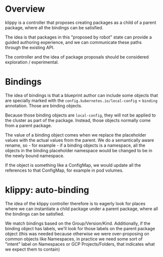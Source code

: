 # Overview

klippy is a controller that proposes creating packages as a child of a
parent package, where all the bindings can be satisfied.

The idea is that packages in this "proposed by robot" state can
provide a guided authoring experience, and we can communicate these
paths through the existing API.

The controller and the idea of package proposals should be considered
exploration / experimental.

# Bindings

The idea of bindings is that a blueprint author can include some
objects that are specially marked with the
`config.kubernetes.io/local-config` = `binding` annotation.  Those are
binding objects.

Because those binding objects are `local-config`, they will not be
applied to the cluster as part of the package.  Instead, those objects
normally come from a parent package.

The value of a binding object comes when we replace the placeholder
values with the actual values from the parent.  We do a semantically
aware rename, so - for example - if a binding objects is a namespace,
all the objects in the binding placeholder namespace would be changed
to be in the newly bound namespace.

If the object is something like a ConfigMap, we would update all the
references to that ConfigMap, for example in pod volumes.

# klippy: auto-binding

The idea of the klippy controller therefore is to eagerly look for
places where we can instantiate a child package under a parent
package, where all the bindings can be satisfied.

We match bindings based on the Group/Version/Kind.  Additionally, if
the binding object has labels, we'll look for those labels on the
parent package object (this was needed because otherwise we were
over-proposing on common objects like Namespaces, in practice we need
some sort of "intent" label on Namespaces or GCP Projects/Folders,
that indicates what we expect them to contain)
